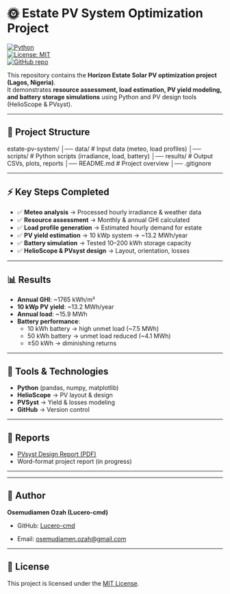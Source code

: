 # 🌞 Estate PV System Optimization Project  

[![Python](https://img.shields.io/badge/Python-3.10+-blue.svg)](https://www.python.org/)  
[![License: MIT](https://img.shields.io/badge/License-MIT-green.svg)](LICENSE)  
[![GitHub repo](https://img.shields.io/badge/GitHub-Lucero--cmd/estate--pv--system-black?logo=github)](https://github.com/Lucero-cmd/estate-pv-system)  

This repository contains the **Horizon Estate Solar PV optimization project (Lagos, Nigeria)**.  
It demonstrates **resource assessment, load estimation, PV yield modeling, and battery storage simulations** using Python and PV design tools (HelioScope & PVsyst).  

---

## 📂 Project Structure
estate-pv-system/
│── data/ # Input data (meteo, load profiles)
│── scripts/ # Python scripts (irradiance, load, battery)
│── results/ # Output CSVs, plots, reports
│── README.md # Project overview
│── .gitignore


---

## ⚡ Key Steps Completed
- ✅ **Meteo analysis** → Processed hourly irradiance & weather data  
- ✅ **Resource assessment** → Monthly & annual GHI calculated  
- ✅ **Load profile generation** → Estimated hourly demand for estate  
- ✅ **PV yield estimation** → 10 kWp system → ~13.2 MWh/year  
- ✅ **Battery simulation** → Tested 10–200 kWh storage capacity  
- ✅ **HelioScope & PVsyst design** → Layout, orientation, losses  

---

## 📊 Results
- **Annual GHI**: ~1765 kWh/m²  
- **10 kWp PV yield**: ~13.2 MWh/year  
- **Annual load**: ~15.9 MWh  
- **Battery performance**:  
  - 10 kWh battery → high unmet load (~7.5 MWh)  
  - 50 kWh battery → unmet load reduced (~4.1 MWh)  
  - ≥50 kWh → diminishing returns  


---

## 🔧 Tools & Technologies
- **Python** (pandas, numpy, matplotlib)  
- **HelioScope** → PV layout & design  
- **PVSyst** → Yield & losses modeling  
- **GitHub** → Version control  

---

## 📑 Reports
- [PVsyst Design Report (PDF)](results/Horizon_estate_project.pdf)  
- Word-format project report (in progress)  

---



---

## 👤 Author
**Osemudiamen Ozah (Lucero-cmd)**  
- GitHub: [Lucero-cmd](https://github.com/Lucero-cmd)  

- Email: osemudiamen.ozah@gmail.com  

---

## 📜 License
This project is licensed under the [MIT License](LICENSE).  
